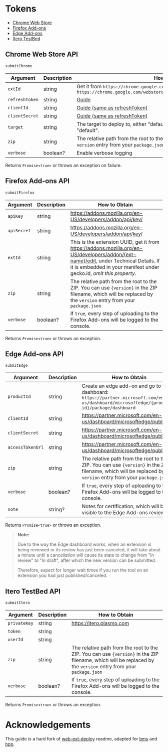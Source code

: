 # Tokens

- [Chrome Web Store](#chrome-web-store-api)
- [Firefox Add-ons](#firefox-add-ons-api)
- [Edge Add-ons](#edge-add-ons-api)
- [Itero TestBed](#itero-testbed-api)

## Chrome Web Store API

`submitChrome`

| Argument       | Description | How to Obtain                                                                                                                                     |
| -------------- | ----------- | ------------------------------------------------------------------------------------------------------------------------------------------------- |
| `extId`        | string      | Get it from `https://chrome.google.com/webstore/detail/EXT_ID`, e.g. `https://chrome.google.com/webstore/detail/fcphghnknhkimeagdglkljinmpbagone` |
| `refreshToken` | string      | [Guide](https://github.com/PlasmoHQ/chrome-webstore-api/blob/main/token.md)                                                                       |
| `clientId`     | string      | [Guide (same as refreshToken)](https://github.com/PlasmoHQ/chrome-webstore-api/blob/main/token.md)                                                |
| `clientSecret` | string      | [Guide (same as refreshToken)](https://github.com/PlasmoHQ/chrome-webstore-api/blob/main/token.md)                                                |
| `target`       | string      | The target to deploy to, either "default" or "trustedTesters". Defaults to "default".                                                             |
| `zip`          | string      | The relative path from the root to the ZIP. You can use `{version}` to use the `version` entry from your `package.json`                           |
| `verbose`      | boolean?    | Enable verbose logging                                                                                                                            |

Returns `Promise<true>` or throws an exception on failure.

## Firefox Add-ons API

`submitFirefox`

| Argument    | Description | How to Obtain                                                                                                                                                                                                |
| ----------- | ----------- | ------------------------------------------------------------------------------------------------------------------------------------------------------------------------------------------------------------ |
| `apiKey`    | string      | https://addons.mozilla.org/en-US/developers/addon/api/key/                                                                                                                                                   |
| `apiSecret` | string      | https://addons.mozilla.org/en-US/developers/addon/api/key/                                                                                                                                                   |
| `extId`     | string      | This is the extension UUID, get it from https://addons.mozilla.org/en-US/developers/addon/{ext-name}/edit, under Technical Details. If it is embedded in your manifest under gecko.id, _omit this property_. |
| `zip`       | string      | The relative path from the root to the ZIP. You can use `{version}` in the ZIP filename, which will be replaced by the `version` entry from your `package.json`                                              |
| `verbose`   | boolean?    | If `true`, every step of uploading to the Firefox Add-ons will be logged to the console.                                                                                                                     |

Returns `Promise<true>` or throws an exception.

## Edge Add-ons API

`submitEdge`

| Argument         | Description | How to Obtain                                                                                                                                                   |
| ---------------- | ----------- | --------------------------------------------------------------------------------------------------------------------------------------------------------------- |
| `productId`      | string      | Create an edge add-on and go to the dashboard: `https://partner.microsoft.com/en-us/dashboard/microsoftedge/{product-id}/package/dashboard`                     |
| `clientId`       | string      | https://partner.microsoft.com/en-us/dashboard/microsoftedge/publishapi                                                                                          |
| `clientSecret`   | string      | https://partner.microsoft.com/en-us/dashboard/microsoftedge/publishapi                                                                                          |
| `accessTokenUrl` | string      | https://partner.microsoft.com/en-us/dashboard/microsoftedge/publishapi                                                                                          |
| `zip`            | string      | The relative path from the root to the ZIP. You can use `{version}` in the ZIP filename, which will be replaced by the `version` entry from your `package.json` |
| `verbose`        | boolean?    | If `true`, every step of uploading to the Firefox Add-ons will be logged to the console.                                                                        |
| `note`           | string?     | Notes for certification, which will be visible to the Edge Add-ons reviewers                                                                                    |

Returns `Promise<true>` or throws an exception.

> **Note:**
>
> Due to the way the Edge dashboard works, when an extension is being reviewed or its review has just been canceled, it will take about a minute until a cancellation will cause its state to change from "In review" to "In draft", after which the new version can be submitted.
>
> Therefore, expect for longer wait times if you run the tool on an extension you had just published/canceled.

## Itero TestBed API

`submitItero`

| Argument     | Description | How to Obtain                                                                                                                                                   |
| ------------ | ----------- | --------------------------------------------------------------------------------------------------------------------------------------------------------------- |
| `privateKey` | string      | https://itero.plasmo.com                                                                                                                                        |
| `token`      | string      |                                                                                                                                                                 |
| `userId`     | string      |                                                                                                                                                                 |
| `zip`        | string      | The relative path from the root to the ZIP. You can use `{version}` in the ZIP filename, which will be replaced by the `version` entry from your `package.json` |
| `verbose`    | boolean?    | If `true`, every step of uploading to the Firefox Add-ons will be logged to the console.                                                                        |

Returns `Promise<true>` or throws an exception.

# Acknowledgements

This guide is a hard fork of [web-ext-deploy](https://github.com/avi12/web-ext-deploy) readme, adapted for [bms](https://github.com/PlasmoHQ/bms) and [bpp](https://github.com/PlasmoHQ/bpp).
